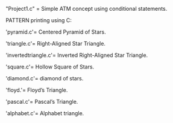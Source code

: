"Project1.c" = Simple ATM concept using conditional statements.  

PATTERN printing using C:   

'pyramid.c'= Centered Pyramid of Stars.  

'triangle.c'=  Right-Aligned Star Triangle.  

'invertedtriangle.c'=  Inverted Right-Aligned Star Triangle.  

'square.c'= Hollow Square of Stars.  

'diamond.c'= diamond of stars.  

'floyd.'= Floyd’s Triangle.  

'pascal.c'=  Pascal’s Triangle.  

'alphabet.c'= Alphabet triangle.  

